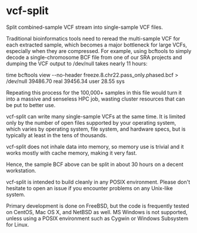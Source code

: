 # vcf-split
Split combined-sample VCF stream into single-sample VCF files.

Traditional bioinformatics tools need to reread the multi-sample VCF for
each extracted sample, which becomes a major bottleneck for large VCFs,
especially when they are compressed.  For example, using bcftools to simply
decode a single-chromosome BCF file from one of our SRA projects and dumping
the VCF output to /dev/null takes nearly 11 hours:

time bcftools view --no-header freeze.8.chr22.pass_only.phased.bcf > /dev/null
    39486.70 real     39456.34 user        28.55 sys

Repeating this process for the 100,000+ samples in this file would turn it
into a massive and senseless HPC job, wasting cluster resources that can be
put to better use.

vcf-split can write many single-sample VCFs at the same time. It is limited
only by the number of open files supported by your operating system, which
varies by operating system, file system, and hardware specs, but is typically
at least in the tens of thousands.

vcf-split does not inhale data into memory, so memory use is trivial and
it works mostly with cache memory, making it very fast.

Hence, the sample BCF above can be split in about 30 hours on a decent
workstation.

vcf-split is intended to build cleanly in any POSIX environment.  Please
don't hesitate to open an issue if you encounter problems on any
Unix-like system.

Primary development is done on FreeBSD, but the code is frequently tested on
CentOS, Mac OS X, and NetBSD as well.  MS Windows is not supported, unless
using a POSIX environment such as Cygwin or Windows Subsystem for Linux.

